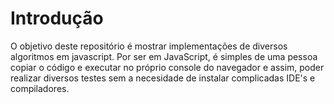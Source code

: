 # Introdução

O objetivo deste repositório é mostrar implementações de diversos algoritmos em javascript. Por ser em JavaScript, é simples de uma pessoa copiar o código e executar no próprio console do navegador e assim, poder realizar diversos testes sem a necesidade de instalar complicadas IDE's e compiladores.
